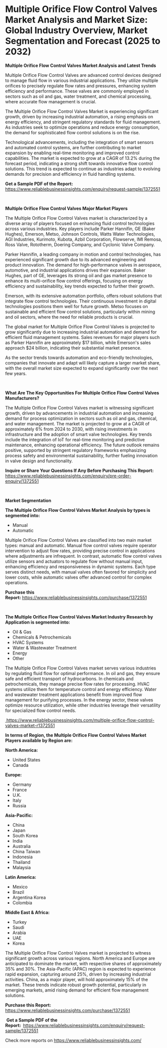 <p><h1>Multiple Orifice Flow Control Valves Market Analysis and Market Size: Global Industry Overview, Market Segmentation and Forecast (2025 to 2032)</h1></p><p><strong>Multiple Orifice Flow Control Valves Market Analysis and Latest Trends</strong></p>
<p><p>Multiple Orifice Flow Control Valves are advanced control devices designed to manage fluid flow in various industrial applications. They utilize multiple orifices to precisely regulate flow rates and pressures, enhancing system efficiency and performance. These valves are commonly employed in sectors such as oil and gas, water treatment, and chemical processing, where accurate flow management is crucial.</p><p>The Multiple Orifice Flow Control Valves Market is experiencing significant growth, driven by increasing industrial automation, a rising emphasis on energy efficiency, and stringent regulatory standards for fluid management. As industries seek to optimize operations and reduce energy consumption, the demand for sophisticated flow control solutions is on the rise. </p><p>Technological advancements, including the integration of smart sensors and automated control systems, are further contributing to market expansion by enabling real-time monitoring and improved control capabilities. The market is expected to grow at a CAGR of 13.2% during the forecast period, indicating a strong shift towards innovative flow control solutions. This trend is expected to continue as industries adapt to evolving demands for precision and efficiency in fluid handling systems.</p></p>
<p><strong>Get a Sample PDF of the Report:&nbsp;</strong> <a href="https://www.reliablebusinessinsights.com/enquiry/request-sample/1372551?utm_campaign=3298&utm_medium=2&utm_source=Github&utm_content=ia&utm_term=30032025&utm_id=multiple-orifice-flow-control-valves">https://www.reliablebusinessinsights.com/enquiry/request-sample/1372551</a></p>
<p>&nbsp;</p>
<p><strong>Multiple Orifice Flow Control Valves Major Market Players</strong></p>
<p><p>The Multiple Orifice Flow Control Valves market is characterized by a diverse array of players focused on enhancing fluid control technologies across various industries. Key players include Parker Hannifin, GE (Baker Hughes), Emerson, Metso, Johnson Controls, Watts Water Technologies, AGI Industries, Kurimoto, Kubota, Azbil Corporation, Flowserve, IMI Remosa, Ross Valve, Rototherm, Doering Company, and Cyclonic Valve Company.</p><p>Parker Hannifin, a leading company in motion and control technologies, has experienced significant growth due to its advanced engineering and product innovation. The demand for high-performance valves in aerospace, automotive, and industrial applications drives their expansion. Baker Hughes, part of GE, leverages its strong oil and gas market presence to enhance its multi-orifice flow control offerings, focusing on energy efficiency and sustainability, key trends expected to further their growth.</p><p>Emerson, with its extensive automation portfolio, offers robust solutions that integrate flow control technologies. Their continuous investment in digital technologies positions them well for future growth. Metso focuses on sustainable and efficient flow control solutions, particularly within mining and oil sectors, where the need for reliable products is crucial.</p><p>The global market for Multiple Orifice Flow Control Valves is projected to grow significantly due to increasing industrial automation and demand for efficient fluid management systems. Sales revenues for major players such as Parker Hannifin are approximately $17 billion, while Emerson's sales approach $24 billion, indicating their substantial market presence.</p><p>As the sector trends towards automation and eco-friendly technologies, companies that innovate and adapt will likely capture a larger market share, with the overall market size expected to expand significantly over the next few years.</p></p>
<p>&nbsp;</p>
<p><strong>What Are The Key Opportunities For Multiple Orifice Flow Control Valves Manufacturers?</strong></p>
<p><p>The Multiple Orifice Flow Control Valves market is witnessing significant growth, driven by advancements in industrial automation and increasing demand for process optimization in sectors such as oil and gas, chemical, and water management. The market is projected to grow at a CAGR of approximately 6% from 2024 to 2030, with rising investments in infrastructure and the adoption of smart valve technologies. Key trends include the integration of IoT for real-time monitoring and predictive maintenance, enhancing operational efficiency. The future outlook remains positive, supported by stringent regulatory frameworks emphasizing process safety and environmental sustainability, further fueling innovation in valve design and functionality.</p></p>
<p><strong>Inquire or Share Your Questions If Any Before Purchasing This Report:</strong> <a href="https://www.reliablebusinessinsights.com/enquiry/pre-order-enquiry/1372551?utm_campaign=3298&utm_medium=2&utm_source=Github&utm_content=ia&utm_term=30032025&utm_id=multiple-orifice-flow-control-valves">https://www.reliablebusinessinsights.com/enquiry/pre-order-enquiry/1372551</a></p>
<p>&nbsp;</p>
<p><strong>Market Segmentation</strong></p>
<p><strong>The Multiple Orifice Flow Control Valves Market Analysis by types is segmented into:</strong></p>
<p><ul><li>Manual</li><li>Automatic</li></ul></p>
<p><p>Multiple Orifice Flow Control Valves are classified into two main market types: manual and automatic. Manual flow control valves require operator intervention to adjust flow rates, providing precise control in applications where adjustments are infrequent. In contrast, automatic flow control valves utilize sensors and actuators to regulate flow without manual input, enhancing efficiency and responsiveness in dynamic systems. Each type serves distinct needs, with manual valves often favored for simplicity and lower costs, while automatic valves offer advanced control for complex operations.</p></p>
<p><strong>Purchase this Report:&nbsp;</strong><a href="https://www.reliablebusinessinsights.com/purchase/1372551?utm_campaign=3298&utm_medium=2&utm_source=Github&utm_content=ia&utm_term=30032025&utm_id=multiple-orifice-flow-control-valves">https://www.reliablebusinessinsights.com/purchase/1372551</a></p>
<p>&nbsp;</p>
<p><strong>The Multiple Orifice Flow Control Valves Market Industry Research by Application is segmented into:</strong></p>
<p><ul><li>Oil & Gas</li><li>Chemicals & Petrochemicals</li><li>HVAC Systems</li><li>Water & Wastewater Treatment</li><li>Energy</li><li>Other</li></ul></p>
<p><p>The Multiple Orifice Flow Control Valves market serves various industries by regulating fluid flow for optimal performance. In oil and gas, they ensure safe and efficient transport of hydrocarbons. In chemicals and petrochemicals, they manage precise flow rates for processing. HVAC systems utilize them for temperature control and energy efficiency. Water and wastewater treatment applications benefit from improved flow management for purifying processes. In the energy sector, these valves optimize resource utilization, while other industries leverage their versatility for specialized flow control needs.</p></p>
<p><a href="https://www.reliablebusinessinsights.com/multiple-orifice-flow-control-valves-market-r1372551?utm_campaign=3298&utm_medium=2&utm_source=Github&utm_content=ia&utm_term=30032025&utm_id=multiple-orifice-flow-control-valves">&nbsp;https://www.reliablebusinessinsights.com/multiple-orifice-flow-control-valves-market-r1372551</a></p>
<p><strong>In terms of Region, the Multiple Orifice Flow Control Valves Market Players available by Region are:</strong></p>
<p>
    <p> <strong> North America: </strong>
        <ul>
            <li>United States</li>
            <li>Canada</li>
        </ul>
        </p> 
    <p> <strong> Europe: </strong>
        <ul>
            <li>Germany</li>
            <li>France</li>
            <li>U.K.</li>
            <li>Italy</li>
            <li>Russia</li>
        </ul>
        </p> 
    <p> <strong> Asia-Pacific: </strong>
        <ul>
            <li>China</li>
            <li>Japan</li>
            <li>South Korea</li>
            <li>India</li>
            <li>Australia</li>
            <li>China Taiwan</li>
            <li>Indonesia</li>
            <li>Thailand</li>
            <li>Malaysia</li>
        </ul>
        </p> 
    <p> <strong> Latin America: </strong>
        <ul>
            <li>Mexico</li>
            <li>Brazil</li>
            <li>Argentina Korea</li>
            <li>Colombia</li>
        </ul>
        </p> 
    <p> <strong> Middle East & Africa: </strong>
        <ul>
            <li>Turkey</li>
            <li>Saudi</li>
            <li>Arabia</li>
            <li>UAE</li>
            <li>Korea</li>
        </ul>
    </p>
    </p>
<p><p>The Multiple Orifice Flow Control Valves market is projected to witness significant growth across various regions. North America and Europe are anticipated to dominate the market, with respective shares of approximately 35% and 30%. The Asia-Pacific (APAC) region is expected to experience rapid expansion, capturing around 25%, driven by increasing industrial activities. China, as a major player, will hold approximately 15% of the market. These trends indicate robust growth potential, particularly in emerging markets, amid rising demand for efficient flow management solutions.</p></p>
<p><strong>Purchase this Report: </strong><a href="https://www.reliablebusinessinsights.com/purchase/1372551?utm_campaign=3298&utm_medium=2&utm_source=Github&utm_content=ia&utm_term=30032025&utm_id=multiple-orifice-flow-control-valves">https://www.reliablebusinessinsights.com/purchase/1372551</a></p>
<p>&nbsp;<strong>Get a Sample PDF of the Report:&nbsp;&nbsp;</strong><a href="https://www.reliablebusinessinsights.com/enquiry/request-sample/1372551?utm_campaign=3298&utm_medium=2&utm_source=Github&utm_content=ia&utm_term=30032025&utm_id=multiple-orifice-flow-control-valves">https://www.reliablebusinessinsights.com/enquiry/request-sample/1372551</a></p>
<p><strong></strong></p>
<p>Check more reports on <a href="https://www.reliablebusinessinsights.com/?utm_campaign=3298&utm_medium=2&utm_source=Github&utm_content=ia&utm_term=30032025&utm_id=multiple-orifice-flow-control-valves">https://www.reliablebusinessinsights.com/</a></p>